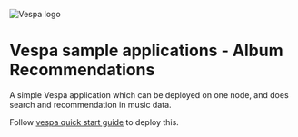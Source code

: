 
<!-- Copyright Yahoo. Licensed under the terms of the Apache 2.0 license. See LICENSE in the project root. -->

![Vespa logo](https://vespa.ai/assets/vespa-logo-color.png)

# Vespa sample applications - Album Recommendations

A simple Vespa application which can be deployed on one node,
and does search and recommendation in music data.

Follow
[vespa quick start guide](https://docs.vespa.ai/en/vespa-quick-start.html)
to deploy this.
